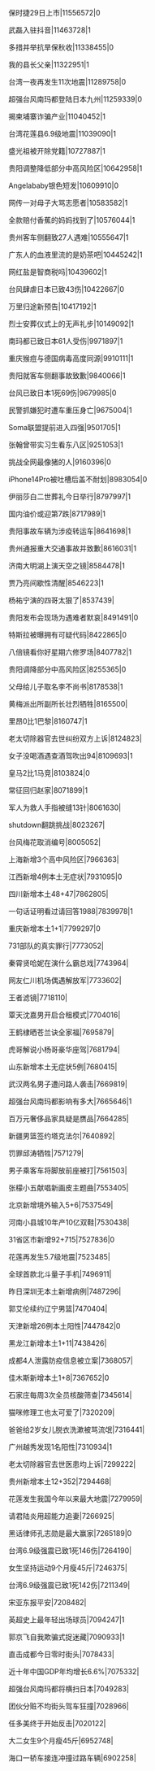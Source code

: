 保时捷29日上市|11556572|0

武磊入驻抖音|11463728|1

多措并举抗旱保秋收|11338455|0

我的县长父亲|11322951|1

台湾一夜再发生11次地震|11289758|0

超强台风南玛都登陆日本九州|11259339|0

揭柬埔寨诈骗产业|11040452|1

台湾花莲县6.9级地震|11039090|1

盛光祖被开除党籍|10727887|1

贵阳调整降低部分中高风险区|10642958|1

Angelababy银色短发|10609910|0

网传一对母子大骂志愿者|10583582|1

全款赔付香蕉的妈妈找到了|10576044|1

贵州客车侧翻致27人遇难|10555647|1

广东人的血液里流的是奶茶吧|10445242|1

网红盐是智商税吗|10439602|1

台风肆虐日本已致43伤|10422667|0

万里归途新预告|10417192|1

烈士安葬仪式上的无声礼步|10149092|1

南玛都已致日本61人受伤|9971897|1

重庆猴痘与德国病毒高度同源|9910111|1

贵阳就客车侧翻事故致歉|9840066|1

台风已致日本1死69伤|9679985|0

民警抓嫌犯时遭车重压身亡|9675004|1

Soma联盟提前进入四强|9501705|1

张翰曾带实习生看东八区|9251053|1

挑战全网最像猪的人|9160396|0

iPhone14Pro被吐槽后盖不耐划|8983054|0

伊丽莎白二世葬礼今日举行|8797997|1

国内油价或迎第7跌|8717989|1

贵阳事故车辆为涉疫转运车|8641698|1

贵州通报重大交通事故并致歉|8616031|1

济南大明湖上演天空之镜|8584478|1

贾乃亮间歇性清醒|8546223|1

杨祐宁演的四哥太狠了|8537439|

贵阳发布会现场为遇难者默哀|8491491|0

特斯拉被曝拥有可疑代码|8422865|0

八倍镜看你好星期六修罗场|8407782|1

贵阳调降部分中高风险区|8255365|0

父母给儿子取名李不尚书|8178538|1

黄梅派出所副所长壮烈牺牲|8165500|

里昂0比1巴黎|8160747|1

老太切除器官去世纠纷双方上诉|8124823|

女子没喝酒遇查酒驾吹出94|8109693|1

皇马2比1马竞|8103824|0

常征回归赵家|8071899|1

军人为救人手指被缝13针|8061630|

shutdown翻跳挑战|8023267|

台风梅花取消编号|8005052|

上海新增3个高中风险区|7966363|

江西新增4例本土无症状|7931095|0

四川新增本土48+47|7862805|

一句话证明看过请回答1988|7839978|1

重庆新增本土1+1|7799297|0

731部队的真实罪行|7773052|

秦霄贤哈妮在演什么霸总戏|7743964|

网友仁川机场偶遇解放军|7733602|

王者滤镜|7718110|

覃天沈嘉男开启合租模式|7704016|

王鹤棣晒苍兰诀全家福|7695879|

虎哥解说小杨哥豪华座驾|7681794|

山东新增本土无症状5例|7680415|

武汉两名男子遭问路人袭击|7669819|

超强台风南玛都影响有多大|7665646|1

百万元奢侈品家具疑是赝品|7664285|

新疆男篮签约塔克法尔|7640892|

罚罪邱涛牺牲|7571279|

男子乘客车将脚放前座被打|7561503|

张檬小五献唱新画皮主题曲|7553405|

北京新增境外输入5+6|7537549|

河南小县城10年产10亿双鞋|7530438|

31省区市新增92+715|7527836|0

花莲再发生5.7级地震|7523485|

全球首款北斗量子手机|7496911|

昨日深圳无本土新增病例|7487296|

郭艾伦续约辽宁男篮|7470404|

天津新增26例本土阳性|7447842|0

黑龙江新增本土1+11|7438426|

成都4人泄露防疫信息被立案|7368057|

佳木斯新增本土1+8|7367652|0

石家庄每周3次全员核酸筛查|7345614|

猫咪修理工也太可爱了|7320209|

爸爸给2岁女儿脱衣洗漱被骂流氓|7316441|

广州越秀发现1名阳性|7310934|1

老太切除器官去世医患均上诉|7299222|

贵州新增本土12+352|7294468|

花莲发生我国今年以来最大地震|7279959|

请君陆炎用超能力追妻|7266925|

黑话律师孔志勋是最大赢家|7265189|0

台湾6.9级强震已致1死146伤|7264190|

女生坚持运动9个月瘦45斤|7246375|

台湾6.9级强震已致1死142伤|7211349|

宋亚东报平安|7208482|

英超史上最年轻出场球员|7094247|1

郭京飞自我欺骗式捉迷藏|7090933|1

直击成都今日零时街头|7078433|

近十年中国GDP年均增长6.6%|7075332|

超强台风南玛都将横扫日本|7049283|

团伙分赃不均街头驾车狂撞|7028966|

任多美终于开始反击|7020122|

大二女生9个月瘦45斤|6952748|

海口一轿车接连冲撞过路车辆|6902258|

